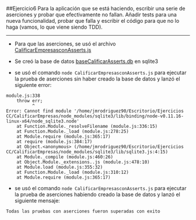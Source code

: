 ##Ejercicio6
Para la aplicación que se está haciendo, escribir una serie de aserciones y probar que efectivamente no fallan. Añadir tests para una nueva funcionalidad, probar que falla y escribir el código para que no lo haga (vamos, lo que viene siendo TDD).
____

* Para que las aserciones, se usó el archivo [CalificarEmpresasconAsserts.js](https://github.com/jmrodriguez90/CalificarEmpresas/blob/master/src/CalificarEmpresasconAsserts.js)

* Se creó la base de datos [baseCalificarAsserts.db](https://github.com/jmrodriguez90/CalificarEmpresas) en sqlite3

* se usó el comando ```node CalificarEmpresasconAsserts.js``` para ejecutar la prueba de aserciones sin haber creado la base de datos y lanzó el siguiente error:

```
module.js:338
    throw err;
          ^
Error: Cannot find module '/home/jmrodriguez90/Escritorio/Ejercicios CC/CalificarEmpresas/node_modules/sqlite3/lib/binding/node-v0.11.16-linux-x64/node_sqlite3.node'
    at Function.Module._resolveFilename (module.js:336:15)
    at Function.Module._load (module.js:278:25)
    at Module.require (module.js:365:17)
    at require (module.js:384:17)
    at Object.<anonymous> (/home/jmrodriguez90/Escritorio/Ejercicios CC/CalificarEmpresas/node_modules/sqlite3/lib/sqlite3.js:4:15)
    at Module._compile (module.js:460:26)
    at Object.Module._extensions..js (module.js:478:10)
    at Module.load (module.js:355:32)
    at Function.Module._load (module.js:310:12)
    at Module.require (module.js:365:17)
```

* se usó el comando ```node CalificarEmpresasconAsserts.js``` para ejecutar la prueba de aserciones habiendo creado la base de datos y lanzó el siguiente mensaje:

```Todas las pruebas con aserciones fueron superadas con exito```

